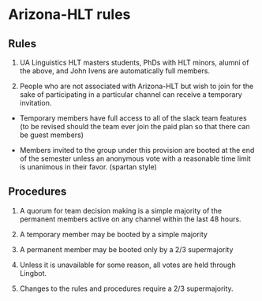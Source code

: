 # Arizona-HLT rules

## Rules

1. UA Linguistics HLT masters students, PhDs with HLT minors, alumni of the above, and John Ivens are automatically full members.

2. People who are not associated with Arizona-HLT but wish to join for the sake of participating in a particular channel can receive a temporary invitation. 

  * Temporary members have full access to all of the slack team features (to be revised should the team ever join the paid plan so that there can be guest members)

  * Members invited to the group under this provision are booted at the end of the semester unless an anonymous vote with a reasonable time limit is unanimous in their favor. (spartan style)


## Procedures

1. A quorum for team decision making is a simple majority of the permanent members active on any channel within the last 48 hours. 

2. A temporary member may be booted by a simple majority

3. A permanent member may be booted only by a 2/3 supermajority

4. Unless it is unavailable for some reason, all votes are held through Lingbot.

5. Changes to the rules and procedures require a 2/3 supermajority. 

